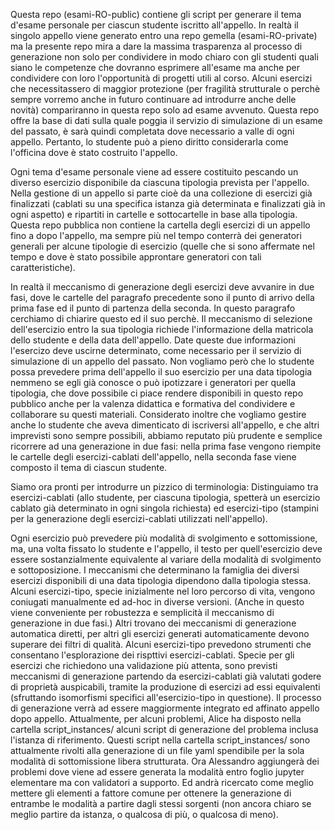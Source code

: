 Questa repo (esami-RO-public) contiene gli script per generare il tema d'esame personale per ciascun studente iscritto all'appello.
In realtà il singolo appello viene generato entro una repo gemella (esami-RO-private) ma la presente repo mira a dare la massima trasparenza al processo di generazione non solo per condividere in modo chiaro con gli studenti quali siano le competenze che dovranno esprimere all'esame ma anche per condividere con loro l'opportunità di progetti utili al corso.
Alcuni esercizi che necessitassero di maggior protezione (per fragilità strutturale o perchè sempre vorremo anche in futuro continuare ad introdurre anche delle novità) compariranno in questa repo solo ad esame avvenuto. Questa repo offre la base di dati sulla quale poggia il servizio di simulazione di un esame del passato, è sarà quindi completata dove necessario a valle di ogni appello.
Pertanto, lo studente può a pieno diritto considerarla come l'officina dove è stato costruito l'appello.

Ogni tema d'esame personale viene ad essere costituito pescando un diverso esercizio disponibile da ciascuna tipologia prevista per l'appello.
Nella gestione di un appello si parte cioè da una collezione di esercizi già finalizzati (cablati su una specifica istanza già determinata e finalizzati già in ogni aspetto) e ripartiti in cartelle e sottocartelle in base alla tipologia.
Questa repo pubblica non contiene la cartella degli esercizi di un appello fino a dopo l'appello, ma sempre più nel tempo conterrà dei generatori generali per alcune tipologie di esercizio (quelle che si sono affermate nel tempo e dove è stato possibile approntare generatori con tali caratteristiche).

In realtà il meccanismo di generazione degli esercizi deve avvanire in due fasi, dove le cartelle del paragrafo precedente sono il punto di arrivo della prima fase ed il punto di partenza della seconda. In questo paragrafo cerchiamo di chiarire questo ed il suo perchè.
Il meccanismo di selezione dell'esercizio entro la sua tipologia richiede l'informazione della matricola dello studente e della data dell'appello.
Date queste due informazioni l'esercizo deve uscirne determinato, come necessario per il servizio di simulazione di un appello del passato.
Non vogliamo però che lo studente possa prevedere prima dell'appello il suo esercizio per una data tipologia nemmeno se egli già conosce o può ipotizzare i generatori per quella tipologia, che dove possibile ci piace rendere disponibili in questo repo pubblico anche per la valenza didattica e formativa del condividere e collaborare su questi materiali. Considerato inoltre che vogliamo gestire anche lo studente che aveva dimenticato di iscriversi all'appello, e che altri imprevisti sono sempre possibili, abbiamo reputato più prudente e semplice ricorrere ad una generazione in due fasi:
nella prima fase vengono riempite le cartelle degli esercizi-cablati dell'appello, nella seconda fase viene composto il tema di ciascun studente.

Siamo ora pronti per introdurre un pizzico di terminologia: Distinguiamo tra esercizi-cablati (allo studente, per ciascuna tipologia, spetterà un esercizio cablato già determinato in ogni singola richiesta) ed esercizi-tipo (stampini per la generazione degli esercizi-cablati utilizzati nell'appello).

Ogni esercizio può prevedere più modalità di svolgimento e sottomissione, ma, una volta fissato lo studente e l'appello, il testo per quell'esercizio deve essere sostanzialmente equivalente al variare della modalità di svolgimento e sottoposizione.
I meccanismi che determinano la famiglia dei diversi esercizi disponibili di una data tipologia dipendono dalla tipologia stessa.
Alcuni esercizi-tipo, specie inizialmente nel loro percorso di vita, vengono coniugati manualmente ed ad-hoc in diverse versioni. (Anche in questo viene conveniente per robustezza e semplicità il meccanismo di generazione in due fasi.)
Altri trovano dei meccanismi di generazione automatica diretti, per altri gli esercizi generati automaticamente devono superare dei filtri di qualità. Alcuni esercizi-tipo prevedono strumenti che consentano l'esplorazione dei rispttivi esercizi-cablati. Specie per gli esercizi che richiedono una validazione più attenta, sono previsti meccanismi di generazione partendo da esercizi-cablati già valutati godere di proprietà auspicabili, tramite la produzione di esercizi ad essi equivalenti (sfruttando isomorfismi specifici all'esercizio-tipo in questione).
Il processo di generazione verrà ad essere maggiormente integrato ed affinato appello dopo appello. Attualmente, per alcuni problemi, Alice ha disposto nella cartella script_instances/  alcuni script di generazione del problema inclusa l'istanza di riferimento. Questi script nella cartella script_instances/ sono attualmente rivolti alla generazione di un file yaml spendibile per la sola modalità di sottomissione libera strutturata.
Ora Alessandro aggiungerà dei problemi dove viene ad essere generata la modalità entro foglio jupyter elementare ma con validatori a supporto.
Ed andrà ricercato come meglio mettere gli elementi a fattore comune per ottenere la generazione di entrambe le modalità a partire dagli stessi sorgenti (non ancora chiaro se meglio partire da istanza, o qualcosa di più, o qualcosa di meno).
